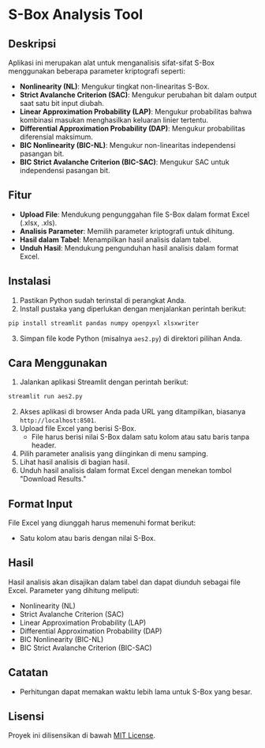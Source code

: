 # S-Box Analysis Tool

## Deskripsi
Aplikasi ini merupakan alat untuk menganalisis sifat-sifat S-Box menggunakan beberapa parameter kriptografi seperti:

- **Nonlinearity (NL)**: Mengukur tingkat non-linearitas S-Box.
- **Strict Avalanche Criterion (SAC)**: Mengukur perubahan bit dalam output saat satu bit input diubah.
- **Linear Approximation Probability (LAP)**: Mengukur probabilitas bahwa kombinasi masukan menghasilkan keluaran linier tertentu.
- **Differential Approximation Probability (DAP)**: Mengukur probabilitas diferensial maksimum.
- **BIC Nonlinearity (BIC-NL)**: Mengukur non-linearitas independensi pasangan bit.
- **BIC Strict Avalanche Criterion (BIC-SAC)**: Mengukur SAC untuk independensi pasangan bit.

## Fitur
- **Upload File**: Mendukung pengunggahan file S-Box dalam format Excel (.xlsx, .xls).
- **Analisis Parameter**: Memilih parameter kriptografi untuk dihitung.
- **Hasil dalam Tabel**: Menampilkan hasil analisis dalam tabel.
- **Unduh Hasil**: Mendukung pengunduhan hasil analisis dalam format Excel.

## Instalasi
1. Pastikan Python sudah terinstal di perangkat Anda.
2. Install pustaka yang diperlukan dengan menjalankan perintah berikut:

```bash
pip install streamlit pandas numpy openpyxl xlsxwriter
```

3. Simpan file kode Python (misalnya `aes2.py`) di direktori pilihan Anda.

## Cara Menggunakan
1. Jalankan aplikasi Streamlit dengan perintah berikut:

```bash
streamlit run aes2.py
```

2. Akses aplikasi di browser Anda pada URL yang ditampilkan, biasanya `http://localhost:8501`.
3. Upload file Excel yang berisi S-Box.
   - File harus berisi nilai S-Box dalam satu kolom atau satu baris tanpa header.
4. Pilih parameter analisis yang diinginkan di menu samping.
5. Lihat hasil analisis di bagian hasil.
6. Unduh hasil analisis dalam format Excel dengan menekan tombol "Download Results."

## Format Input
File Excel yang diunggah harus memenuhi format berikut:
- Satu kolom atau baris dengan nilai S-Box.

## Hasil
Hasil analisis akan disajikan dalam tabel dan dapat diunduh sebagai file Excel. Parameter yang dihitung meliputi:
- Nonlinearity (NL)
- Strict Avalanche Criterion (SAC)
- Linear Approximation Probability (LAP)
- Differential Approximation Probability (DAP)
- BIC Nonlinearity (BIC-NL)
- BIC Strict Avalanche Criterion (BIC-SAC)

## Catatan
- Perhitungan dapat memakan waktu lebih lama untuk S-Box yang besar.

## Lisensi
Proyek ini dilisensikan di bawah [MIT License](LICENSE).
